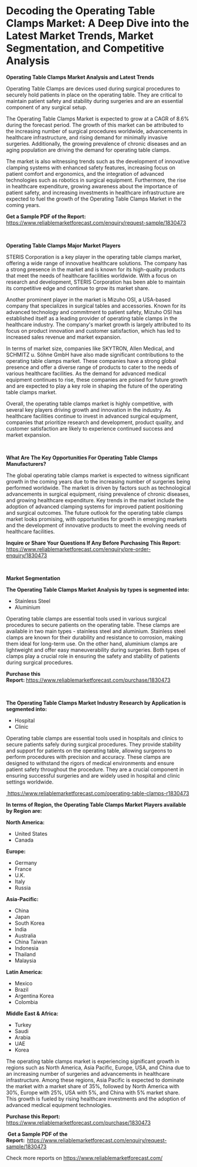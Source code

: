 <p><h1>Decoding the Operating Table Clamps Market: A Deep Dive into the Latest Market Trends, Market Segmentation, and Competitive Analysis</h1></p><p><strong>Operating Table Clamps Market Analysis and Latest Trends</strong></p>
<p><p>Operating Table Clamps are devices used during surgical procedures to securely hold patients in place on the operating table. They are critical to maintain patient safety and stability during surgeries and are an essential component of any surgical setup. </p><p>The Operating Table Clamps Market is expected to grow at a CAGR of 8.6% during the forecast period. The growth of this market can be attributed to the increasing number of surgical procedures worldwide, advancements in healthcare infrastructure, and rising demand for minimally invasive surgeries. Additionally, the growing prevalence of chronic diseases and an aging population are driving the demand for operating table clamps.</p><p>The market is also witnessing trends such as the development of innovative clamping systems with enhanced safety features, increasing focus on patient comfort and ergonomics, and the integration of advanced technologies such as robotics in surgical equipment. Furthermore, the rise in healthcare expenditure, growing awareness about the importance of patient safety, and increasing investments in healthcare infrastructure are expected to fuel the growth of the Operating Table Clamps Market in the coming years.</p></p>
<p><strong>Get a Sample PDF of the Report:&nbsp;</strong> <a href="https://www.reliablemarketforecast.com/enquiry/request-sample/1830473">https://www.reliablemarketforecast.com/enquiry/request-sample/1830473</a></p>
<p>&nbsp;</p>
<p><strong>Operating Table Clamps Major Market Players</strong></p>
<p><p>STERIS Corporation is a key player in the operating table clamps market, offering a wide range of innovative healthcare solutions. The company has a strong presence in the market and is known for its high-quality products that meet the needs of healthcare facilities worldwide. With a focus on research and development, STERIS Corporation has been able to maintain its competitive edge and continue to grow its market share.</p><p>Another prominent player in the market is Mizuho OSI, a USA-based company that specializes in surgical tables and accessories. Known for its advanced technology and commitment to patient safety, Mizuho OSI has established itself as a leading provider of operating table clamps in the healthcare industry. The company's market growth is largely attributed to its focus on product innovation and customer satisfaction, which has led to increased sales revenue and market expansion.</p><p>In terms of market size, companies like SKYTRON, Allen Medical, and SCHMITZ u. Söhne GmbH have also made significant contributions to the operating table clamps market. These companies have a strong global presence and offer a diverse range of products to cater to the needs of various healthcare facilities. As the demand for advanced medical equipment continues to rise, these companies are poised for future growth and are expected to play a key role in shaping the future of the operating table clamps market.</p><p>Overall, the operating table clamps market is highly competitive, with several key players driving growth and innovation in the industry. As healthcare facilities continue to invest in advanced surgical equipment, companies that prioritize research and development, product quality, and customer satisfaction are likely to experience continued success and market expansion.</p></p>
<p>&nbsp;</p>
<p><strong>What Are The Key Opportunities For Operating Table Clamps Manufacturers?</strong></p>
<p><p>The global operating table clamps market is expected to witness significant growth in the coming years due to the increasing number of surgeries being performed worldwide. The market is driven by factors such as technological advancements in surgical equipment, rising prevalence of chronic diseases, and growing healthcare expenditure. Key trends in the market include the adoption of advanced clamping systems for improved patient positioning and surgical outcomes. The future outlook for the operating table clamps market looks promising, with opportunities for growth in emerging markets and the development of innovative products to meet the evolving needs of healthcare facilities.</p></p>
<p><strong>Inquire or Share Your Questions If Any Before Purchasing This Report:</strong> <a href="https://www.reliablemarketforecast.com/enquiry/pre-order-enquiry/1830473">https://www.reliablemarketforecast.com/enquiry/pre-order-enquiry/1830473</a></p>
<p>&nbsp;</p>
<p><strong>Market Segmentation</strong></p>
<p><strong>The Operating Table Clamps Market Analysis by types is segmented into:</strong></p>
<p><ul><li>Stainless Steel</li><li>Aluminium</li></ul></p>
<p><p>Operating table clamps are essential tools used in various surgical procedures to secure patients on the operating table. These clamps are available in two main types - stainless steel and aluminium. Stainless steel clamps are known for their durability and resistance to corrosion, making them ideal for long-term use. On the other hand, aluminium clamps are lightweight and offer easy maneuverability during surgeries. Both types of clamps play a crucial role in ensuring the safety and stability of patients during surgical procedures.</p></p>
<p><strong>Purchase this Report:&nbsp;</strong><a href="https://www.reliablemarketforecast.com/purchase/1830473">https://www.reliablemarketforecast.com/purchase/1830473</a></p>
<p>&nbsp;</p>
<p><strong>The Operating Table Clamps Market Industry Research by Application is segmented into:</strong></p>
<p><ul><li>Hospital</li><li>Clinic</li></ul></p>
<p><p>Operating table clamps are essential tools used in hospitals and clinics to secure patients safely during surgical procedures. They provide stability and support for patients on the operating table, allowing surgeons to perform procedures with precision and accuracy. These clamps are designed to withstand the rigors of medical environments and ensure patient safety throughout the procedure. They are a crucial component in ensuring successful surgeries and are widely used in hospital and clinic settings worldwide.</p></p>
<p><a href="https://www.reliablemarketforecast.com/operating-table-clamps-r1830473">&nbsp;https://www.reliablemarketforecast.com/operating-table-clamps-r1830473</a></p>
<p><strong>In terms of Region, the Operating Table Clamps Market Players available by Region are:</strong></p>
<p>
    <p> <strong> North America: </strong>
        <ul>
            <li>United States</li>
            <li>Canada</li>
        </ul>
        </p> 
    <p> <strong> Europe: </strong>
        <ul>
            <li>Germany</li>
            <li>France</li>
            <li>U.K.</li>
            <li>Italy</li>
            <li>Russia</li>
        </ul>
        </p> 
    <p> <strong> Asia-Pacific: </strong>
        <ul>
            <li>China</li>
            <li>Japan</li>
            <li>South Korea</li>
            <li>India</li>
            <li>Australia</li>
            <li>China Taiwan</li>
            <li>Indonesia</li>
            <li>Thailand</li>
            <li>Malaysia</li>
        </ul>
        </p> 
    <p> <strong> Latin America: </strong>
        <ul>
            <li>Mexico</li>
            <li>Brazil</li>
            <li>Argentina Korea</li>
            <li>Colombia</li>
        </ul>
        </p> 
    <p> <strong> Middle East & Africa: </strong>
        <ul>
            <li>Turkey</li>
            <li>Saudi</li>
            <li>Arabia</li>
            <li>UAE</li>
            <li>Korea</li>
        </ul>
    </p>
    </p>
<p><p>The operating table clamps market is experiencing significant growth in regions such as North America, Asia Pacific, Europe, USA, and China due to an increasing number of surgeries and advancements in healthcare infrastructure. Among these regions, Asia Pacific is expected to dominate the market with a market share of 35%, followed by North America with 30%, Europe with 25%, USA with 5%, and China with 5% market share. This growth is fueled by rising healthcare investments and the adoption of advanced medical equipment technologies.</p></p>
<p><strong>Purchase this Report: </strong><a href="https://www.reliablemarketforecast.com/purchase/1830473">https://www.reliablemarketforecast.com/purchase/1830473</a></p>
<p>&nbsp;<strong>Get a Sample PDF of the Report:&nbsp;&nbsp;</strong><a href="https://www.reliablemarketforecast.com/enquiry/request-sample/1830473">https://www.reliablemarketforecast.com/enquiry/request-sample/1830473</a></p>
<p><strong></strong></p>
<p>Check more reports on <a href="https://www.reliablemarketforecast.com/">https://www.reliablemarketforecast.com/</a></p>